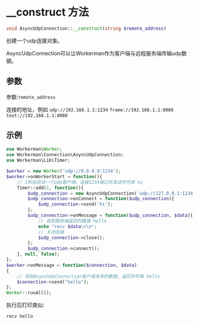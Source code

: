 # __construct 方法
```php
void AsyncUdpConnection::__construct(string $remote_address)
```
创建一个udp连接对象。

AsyncUdpConnection可以让Workerman作为客户端与远程服务端传输udp数据。

## 参数
参数:``` remote_address ```

连接的地址，例如
 ``` udp://192.168.1.1:1234 ```
 ``` frame://192.168.1.1:8080 ```
 ``` text://192.168.1.1:8080 ```



## 示例

```php
use Workerman\Worker;
use Workerman\Connection\AsyncUdpConnection;
use Workerman\Lib\Timer;

$worker = new Worker('udp://0.0.0.0:1234');
$worker->onWorkerStart = function(){
    // 1秒后启动一个udp客户端，连接1234端口并发送字符串 hi
    Timer::add(1, function(){
        $udp_connection = new AsyncUdpConnection('udp://127.0.0.1:1234');
        $udp_connection->onConnect = function($udp_connection){
            $udp_connection->send('hi');
        };
        $udp_connection->onMessage = function($udp_connection, $data){
            // 收到服务端返回的数据 hello
            echo "recv $data\r\n";
            // 关闭连接
            $udp_connection->close();
        };
        $udp_connection->connect();
    }, null, false);
};
$worker->onMessage = function($connection, $data)
{
    // 收到AsyncUdpConnection客户端发来的数据，返回字符串 hello
    $connection->send("hello");
};
Worker::runAll();             
```

执行后打印类似:
```
recv hello
```


